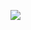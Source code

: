 ![](https://www.nta.go.jp/tmp/9e4f92d6-b5f0-4138-ad2c-0432a0843200/images/4bf459275dc2c8ebd95c9a5baabf07f3c31e455e39a58edb2571868231fe9513.jpg)